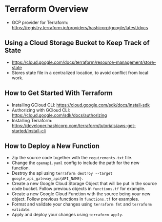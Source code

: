 # Terraform Overview
- GCP provider for Terraform: https://registry.terraform.io/providers/hashicorp/google/latest/docs
 
## Using a Cloud Storage Bucket to Keep Track of State
 - https://cloud.google.com/docs/terraform/resource-management/store-state
 - Stores state file in a centralized location, to avoid conflict from local work.

## How to Get Started With Terraform
- Installing GCloud CLI: https://cloud.google.com/sdk/docs/install-sdk
- Authorizing with GCloud CLI: https://cloud.google.com/sdk/docs/authorizing
- Installing Terraform: https://developer.hashicorp.com/terraform/tutorials/aws-get-started/install-cli

## How to Deploy a New Function
- Zip the source code together with the `requirements.txt` file.
- Change the `openapi.yaml` config to include the path for the new function.
- Destroy the api using `terraform destroy --target google_api_gateway_api{API_NAME}`.
- Create a new Google Cloud Storage Object that will be put in the source code bucket. Follow previous objects in `functions.tf` for example.
- Create a new Google Cloud Function with the source being your new object. Follow previous functions in `functions.tf` for examples.
- Format and validate your changes using `terraform fmt` and `terraform validate`.
- Apply and deploy your changes using `terraform apply`.
